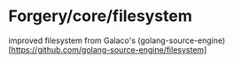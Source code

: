 # Forgery/core/filesystem

improved filesystem from Galaco's (golang-source-engine)[https://github.com/golang-source-engine/filesystem]
